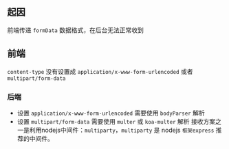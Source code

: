 ## 起因

前端传递 `formData` 数据格式，在后台无法正常收到

## 前端

`content-type` 没有设置成 `application/x-www-form-urlencoded` 或者 `multipart/form-data` 

### 后端

- 设置 `application/x-www-form-urlencoded` 需要使用 `bodyParser` 解析
- 设置 `multipart/form-data` 需要使用 `multer` 或 `koa-multer` 解析
	接收方案之一是利用nodejs中间件：`multiparty`，`multiparty` 是 nodejs `框架express` 推荐的中间件。

